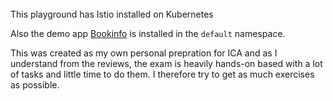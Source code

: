 <br>
This playground has Istio installed on Kubernetes

Also the demo app [Bookinfo](https://istio.io/latest/docs/examples/bookinfo/) is installed in the `default` namespace.

This was created as my own personal prepration for ICA and as I understand from the reviews, the exam is heavily hands-on based with a lot of tasks and little time to do them. I therefore try to get as much exercises as possible.